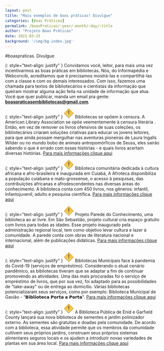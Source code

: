 ```yaml
---
layout: post
title: "Mais exemplos de boas práticas! Divulgue"
categories: [Boas Práticas]
permalink: /boasPraticas/:year/:month/:day/:title
author: "Projeto Boas Práticas"
date: 2021-03-25
background: '/img/bg-index.jpg'
---
```

#boaspraticas. Divulgue

{: style="text-align: justify" }
Convidamos você, leitor, para mais uma vez incentivarmos as boas práticas em bibliotecas. Nós, do Informapédia e Webconcib, acreditamos que é precisamos mostrá-las e compartilhá-las com a classe e com os demais interessados. Com isso, fazemos uma chamada para textos de bibliotecários e cientistas da informação que queiram mostrar alguma ação feita na unidade de informação que atua. Você que quer publicar, manda um email pra gente: **boaspraticasembibliotecas@gmail.com**.

{: style="text-align: justify" }
![](/img/warning.png) Bibliotecas se opõem à censura. A American Library Association se opõe veementemente à censura literária . Então, em vez de remover os livros ofensivos de suas coleções, os bibliotecários criaram soluções criativas para educar os jovens leitores, para que ainda possam mergulhar nas aventuras pioneiras de Laura Ingalls Wilder ou no mundo bobo de animais antropomórficos de Seuss, eles sairão sabendo o que é errado com essas histórias - e quais livros acertam diversas histórias. [Para mais informações clique aqui](https://www.cnn.com/2021/03/03/us/offensive-childrens-books-librarians-wellness-trnd/index.html)

{: style="text-align: justify" }
![](/img/warning.png) Biblioteca comunitária dedicada à cultura africana e afro-brasileira é inaugurada em Cuiabá, A Afroteca disponibiliza a população cuiabana e mato-grossense, o acesso à pesquisas, das contribuições africanas e afrodescendentes nas diversas áreas do conhecimento. A biblioteca conta com 450 livros, nos gêneros: infantil, Infantojuvenil, adulto e pesquisa científica. [Para mais informações clique aqui](http://www.mt.gov.br/rss/-/asset_publisher/Hf4xlehM0Iwr/content/16618577-biblioteca-comunitaria-dedicada-a-cultura-africana-e-afro-brasileira-e-inaugurada-em-cuiaba/362998/)

{: style="text-align: justify" }
![](/img/warning.png) Projeto Parede do Conhecimento, uma biblioteca ao ar livre. Em São Sebastião, projeto cultural cria espaço gratuito com livros para todas as idades. Esse projeto inaugurado pela administração regional local, tem como objetivo levar cultura e lazer à comunidade. A parede conta com obras de literatura nacional e internacional, além de publicações didáticas. [Para mais informações clique aqui](https://www.google.com/amp/s/www.agenciabrasilia.df.gov.br/2021/03/04/projeto-parede-do-conhecimento-uma-biblioteca-ao-ar-livre/amp/)

{: style="text-align: justify" }
![](/img/warning.png) Bibliotecas Municipais face à pandemia do Covid-19 (serviços de empréstimo). Considerando o atual cenário pandêmico, as bibliotecas tiveram que se adaptar a fim de continuar promovendo as atividades. Uma das mais procuradas foi o serviço de empréstimo de livros, que por sua vez, foi adaptado para as possibilidades de "take-away" ou de entrega ao domicílio. Várias bibliotecas potencializaram seus serviços, como por exemplo: Biblioteca Municipal de Gavião - “𝗕𝗶𝗯𝗹𝗶𝗼𝘁𝗲𝗰𝗮 𝗣𝗼𝗿𝘁𝗮 𝗮 𝗣𝗼𝗿𝘁𝗮". [Para mais informações clique aqui](http://bibliotecas.dglab.gov.pt/pt/noticias/Paginas/covidebibliotecas.aspx)

{: style="text-align: justify" }
![](/img/warning.png) A Biblioteca Pública de Enid e Garfield County lançará sua nova biblioteca de sementes e jardim polinizador externo. As sementes são gratuitas e doadas pela comunidade. De acordo com a biblioteca, essa atividade permite que os membros da comunidade cultivem seus próprios jardins, construam seus próprios sistemas alimentares seguros locais e os ajudem a introduzir novas variedades de plantas em sua área local. [Para mais informações clique aqui](https://www.enidnews.com/news/local_news/enid-library-to-open-seed-library-pollinator-garden-saturday/article_076b568c-7d31-11eb-b8e4-c3fbee6b5a5d.html)